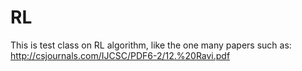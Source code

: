 # RL

This is test class on RL algorithm,  like the one many papers such as: http://csjournals.com/IJCSC/PDF6-2/12.%20Ravi.pdf
